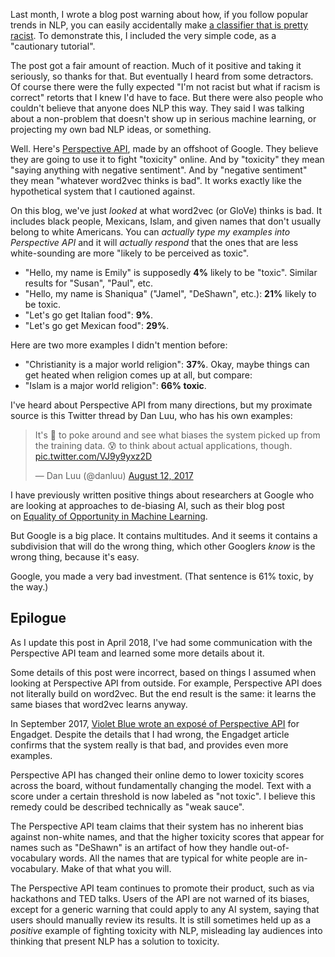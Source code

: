 Last month, I wrote a blog post warning about how, if you follow popular trends in NLP, you can easily accidentally make <a href="https://blog.conceptnet.io/2017/07/13/how-to-make-a-racist-ai-without-really-trying/">a classifier that is pretty racist</a>. To demonstrate this, I included the very simple code, as a "cautionary tutorial".

The post got a fair amount of reaction. Much of it positive and taking it seriously, so thanks for that. But eventually I heard from some detractors. Of course there were the fully expected "I'm not racist but what if racism is correct" retorts that I knew I'd have to face. But there were also people who couldn't believe that anyone does NLP this way. They said I was talking about a non-problem that doesn't show up in serious machine learning, or projecting my own bad NLP ideas, or something.

Well. Here's <a href="http://perspectiveapi.com/">Perspective API</a>, made by an offshoot of Google. They believe they are going to use it to fight "toxicity" online. And by "toxicity" they mean "saying anything with negative sentiment". And by "negative sentiment" they mean "whatever word2vec thinks is bad". It works exactly like the hypothetical system that I cautioned against.

On this blog, we've just <em>looked</em> at what word2vec (or GloVe) thinks is bad. It includes black people, Mexicans, Islam, and given names that don't usually belong to white Americans. You can <em>actually type my examples into Perspective API</em> and it will <em>actually</em> <em>respond</em> that the ones that are less white-sounding are more "likely to be perceived as toxic".

<ul>
    <li>"Hello, my name is Emily" is supposedly <strong>4%</strong> likely to be "toxic". Similar results for "Susan", "Paul", etc.</li>
    <li>"Hello, my name is Shaniqua" ("Jamel", "DeShawn", etc.): <strong>21%</strong> likely to be toxic.</li>
    <li>"Let's go get Italian food": <strong>9%</strong>.</li>
    <li>"Let's go get Mexican food": <strong>29%</strong>.</li>
</ul>

Here are two more examples I didn't mention before:

<ul>
    <li>"Christianity is a major world religion": <strong>37%</strong>. Okay, maybe things can get heated when religion comes up at all, but compare:</li>
    <li>"Islam is a major world religion": <strong>66% toxic</strong>.</li>
</ul>

I've heard about Perspective API from many directions, but my proximate source is this Twitter thread by Dan Luu, who has his own examples:

<blockquote class="twitter-tweet" data-lang="en"><p lang="en" dir="ltr">It&#39;s 🤣 to poke around and see what biases the system picked up from the training data. 😰 to think about actual applications, though. <a href="https://t.co/VJ9y9yxz2D">pic.twitter.com/VJ9y9yxz2D</a></p>&mdash; Dan Luu (@danluu) <a href="https://twitter.com/danluu/status/896177697285603329?ref_src=twsrc%5Etfw">August 12, 2017</a></blockquote>
<script async src="https://platform.twitter.com/widgets.js" charset="utf-8"></script>

I have previously written positive things about researchers at Google who are looking at approaches to de-biasing AI, such as their blog post on <a href="https://research.googleblog.com/2016/10/equality-of-opportunity-in-machine.html">Equality of Opportunity in Machine Learning</a>.

But Google is a big place. It contains multitudes. And it seems it contains a subdivision that will do the wrong thing, which other Googlers <em>know</em> is the wrong thing, because it's easy.

Google, you made a very bad investment. (That sentence is 61% toxic, by the way.)

## Epilogue

As I update this post in April 2018, I've had some communication with the Perspective API team and learned some more details about it.

Some details of this post were incorrect, based on things I assumed when looking at Perspective API from outside. For example, Perspective API does not literally build on word2vec. But the end result is the same: it learns the same biases that word2vec learns anyway.

In September 2017, [Violet Blue wrote an exposé of Perspective API](https://www.engadget.com/2017/09/01/google-perspective-comment-ranking-system/) for Engadget. Despite the details that I had wrong, the Engadget article confirms that the system really is that bad, and provides even more examples.

Perspective API has changed their online demo to lower toxicity scores across the board, without fundamentally changing the model. Text with a score under a certain threshold is now labeled as "not toxic". I believe this remedy could be described technically as "weak sauce".

The Perspective API team claims that their system has no inherent bias against non-white names, and that the higher toxicity scores that appear for names such as "DeShawn" is an artifact of how they handle out-of-vocabulary words. All the names that are typical for white people are in-vocabulary. Make of that what you will.

The Perspective API team continues to promote their product, such as via hackathons and TED talks. Users of the API are not warned of its biases, except for a generic warning that could apply to any AI system, saying that users should manually review its results. It is still sometimes held up as a *positive* example of fighting toxicity with NLP, misleading lay audiences into thinking that present NLP has a solution to toxicity.
